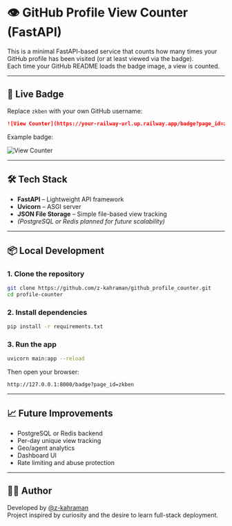 # 👁️ GitHub Profile View Counter (FastAPI)

This is a minimal FastAPI-based service that counts how many times your GitHub profile has been visited (or at least viewed via the badge).  
Each time your GitHub README loads the badge image, a view is counted.

---

## 🚀 Live Badge

Replace `zkben` with your own GitHub username:

```md
![View Counter](https://your-railway-url.up.railway.app/badge?page_id=zkben)
```

Example badge:

![View Counter](https://githubprofilecounter-production.up.railway.app/badge?page_id=zkben)

---

## 🛠️ Tech Stack

- **FastAPI** – Lightweight API framework  
- **Uvicorn** – ASGI server  
- **JSON File Storage** – Simple file-based view tracking  
- *(PostgreSQL or Redis planned for future scalability)*

---

## 📦 Local Development

### 1. Clone the repository

```bash
git clone https://github.com/z-kahraman/github_profile_counter.git
cd profile-counter
```

### 2. Install dependencies

```bash
pip install -r requirements.txt
```

### 3. Run the app

```bash
uvicorn main:app --reload
```

Then open your browser:

```
http://127.0.0.1:8000/badge?page_id=zkben
```

---

## 📈 Future Improvements

- PostgreSQL or Redis backend
- Per-day unique view tracking
- Geo/agent analytics
- Dashboard UI
- Rate limiting and abuse protection

---

## 🧑‍💻 Author

Developed by [@z-kahraman](https://github.com/z-kahraman)  
Project inspired by curiosity and the desire to learn full-stack deployment.

